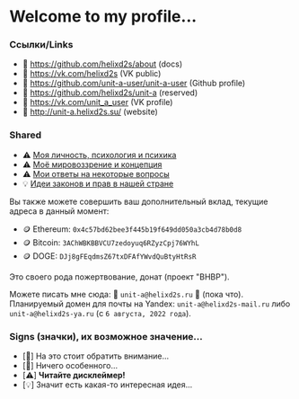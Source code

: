 # Welcome to my profile...

### Ссылки/Links

- 👑 https://github.com/helixd2s/about (docs)
- 🥀 https://vk.com/helixd2s (VK public)
- 🥀 https://github.com/unit-a-user/unit-a-user (Github profile)
- 🥀 https://github.com/helixd2s/unit-a (reserved)
- 🥀 https://vk.com/unit_a_user (VK profile)
- 🥀 http://unit-a.helixd2s.su/ (website)

### Shared

  - ⚠️ [Моя личность, психология и психика](https://github.com/helixd2s/about/blob/main/docs/unit-a/personal.md)
  - ⚠️ [Моё мировоззрение и концепция](https://github.com/helixd2s/about/blob/main/docs/unit-a/core.md)
  - ⚠️ [Мои ответы на некоторые вопросы](https://github.com/helixd2s/about/blob/main/docs/unit-a/interview.md)
  - 💡 [Идеи законов и прав в нашей стране](https://github.com/helixd2s/about/blob/main/docs/government/russian-zakon.md)

  Вы также можете совершить ваш дополнительный вклад, текущие адреса в данный момент: 

  - 🪙 Ethereum: `0x4c57bd62bee3f445b19f649dd050a3cb4d78b0d8`
  - 🪙 Bitcoin: `3AChWBKBBVCU7zedoyuq6RZyzCpj76WYhL`
  - 🪙 DOGE: `DJj8gFEqdmsZ67txDFAfYWvdQuBtyHtRsR`

  Это своего рода пожертвование, донат (проект "BHBP").

  Можете писать мне сюда: 👑 `unit-a@helixd2s.ru` 👑 (пока что).<br/>
  Планируемый домен для почты на Yandex: `unit-a@helixd2s-mail.ru` либо `unit-a@helixd2s-ya.ru` (с `6 августа, 2022 года`).<br/>

### Signs (значки), их возможное значение...

  - [👑] На это стоит обратить внимание...
  - [🥀] Ничего особенного... 
  - [⚠️] **Читайте дисклеймер!**
  - [💡] Значит есть какая-то интересная идея...
